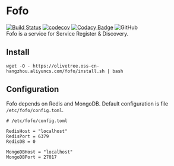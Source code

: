 # Fofo
[![Build Status](https://travis-ci.org/olivetree123/fofo.svg?branch=master)](https://travis-ci.org/olivetree123/fofo)  [![codecov](https://codecov.io/gh/olivetree123/fofo/branch/master/graph/badge.svg)](https://codecov.io/gh/olivetree123/fofo)  [![Codacy Badge](https://api.codacy.com/project/badge/Grade/265dc46712694bbdb26052f4572b30b0)](https://www.codacy.com/manual/olivetree123/fofo?utm_source=github.com&amp;utm_medium=referral&amp;utm_content=olivetree123/fofo&amp;utm_campaign=Badge_Grade)  ![GitHub](https://img.shields.io/github/license/olivetree123/fofo)  
Fofo is a service for Service Register & Discovery.

## Install
``` shell
wget -O - https://olivetree.oss-cn-hangzhou.aliyuncs.com/fofo/install.sh | bash
```

## Configuration
Fofo depends on Redis and MongoDB. Default configuration is file `/etc/fofo/config.toml`.
``` shell
# /etc/fofo/config.toml

RedisHost = "localhost"
RedisPort = 6379
RedisDB = 0

MongoDBHost = "localhost"
MongoDBPort = 27017
```
